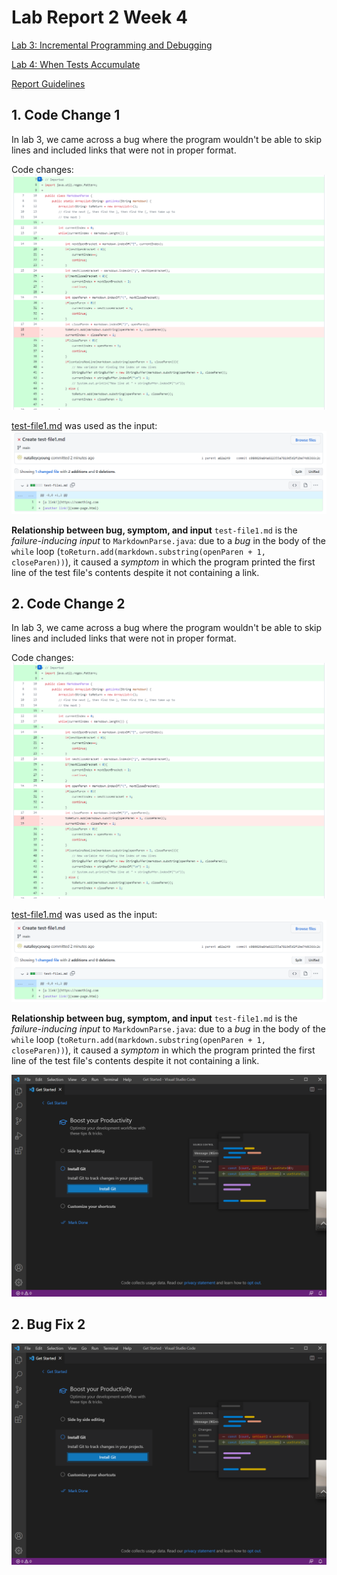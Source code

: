 # Lab Report 2 Week 4

[Lab 3: Incremental Programming and Debugging](https://ucsd-cse15l-w22.github.io/week/week3/)

[Lab 4: When Tests Accumulate](https://ucsd-cse15l-w22.github.io/week/week4/)

[Report Guidelines](https://ucsd-cse15l-w22.github.io/week/week4/#week-4-lab-report)

## 1. Code Change 1
In lab 3, we came across a bug where the program wouldn't be able to skip lines and included links that were not in proper format.

Code changes:
![code-change-1](Images/3-code-change-1.png)

[test-file1.md](https://github.com/natalieycyoung/markdown-parse/blob/main/test-file1.md) was used as the input:
![test-file1](Images/3-created-testfile1.png)

**Relationship between bug, symptom, and input**
`test-file1.md` is the _failure-inducing input_ to `MarkdownParse.java`: due to a _bug_ in the body of the `while` loop (`toReturn.add(markdown.substring(openParen + 1, closeParen))`), it caused a _symptom_ in which the program printed the first line of the test file's contents despite it not containing a link.

## 2. Code Change 2
In lab 3, we came across a bug where the program wouldn't be able to skip lines and included links that were not in proper format.

Code changes:
![code-change-1](Images/3-code-change-1.png)

[test-file1.md](https://github.com/natalieycyoung/markdown-parse/blob/main/test-file1.md) was used as the input:
![test-file1](Images/3-created-testfile1.png)

**Relationship between bug, symptom, and input**
`test-file1.md` is the _failure-inducing input_ to `MarkdownParse.java`: due to a _bug_ in the body of the `while` loop (`toReturn.add(markdown.substring(openParen + 1, closeParen))`), it caused a _symptom_ in which the program printed the first line of the test file's contents despite it not containing a link.

![vscode](Images/vscode.png)

## 2. Bug Fix 2


![vscode](Images/vscode.png)
